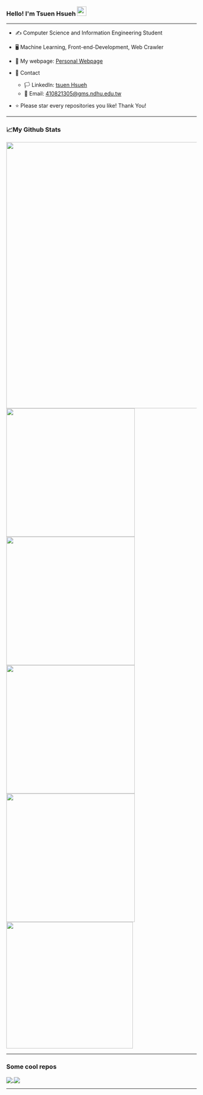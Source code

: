 ### Hello! I'm Tsuen Hsueh <img src="https://raw.githubusercontent.com/MartinHeinz/MartinHeinz/master/wave.gif" width="25px">  
  
--- 
  
* :writing_hand: Computer Science and Information Engineering Student  

* :desktop_computer: Machine Learning, Front-end-Development, Web Crawler  

* :triangular_flag_on_post: My webpage: [Personal Webpage](https://michael21910.github.io/index.html)  
  
* :handshake: Contact  
  * :white_flag: LinkedIn: [tsuen Hsueh](https://www.linkedin.com/in/tsuenhsueh/)  
  * :e-mail: Email: 410821305@gms.ndhu.edu.tw  
  
* :star: Please star every repositories you like! Thank You!  
  
---
  
### :chart_with_upwards_trend:My Github Stats  
<img src="https://github-profile-summary-cards.vercel.app/api/cards/profile-details?username=michael21910&theme=monokai" width="705px">
<img align="left" src="https://github-profile-summary-cards.vercel.app/api/cards/repos-per-language?username=michael21910&theme=monokai" width="340px">
<img align="center" src="https://github-profile-summary-cards.vercel.app/api/cards/most-commit-language?username=michael21910&theme=monokai" width="340px">
<img align="left" src="https://github-profile-summary-cards.vercel.app/api/cards/stats?username=michael21910&theme=monokai" width="340px">
<img align="center" src="https://github-profile-summary-cards.vercel.app/api/cards/productive-time?username=michael21910&theme=monokai" width="340px">
<img align="center" src="https://github-readme-stats.vercel.app/api/top-langs/?username=michael21910&hide=html&layout=compact&theme=monokai" width="335px">
  
---
  
### Some cool repos
<a href="https://github.com/michael21910/js-sort-visualization">
    <img align="center" src="https://github-readme-stats.vercel.app/api/pin/?username=michael21910&repo=js-sort-visualization" />
</a>
<a href="https://github.com/michael21910/harvest-moon-recipe-web-crawler">
    <img align="center" src="https://github-readme-stats.vercel.app/api/pin/?username=michael21910&repo=harvest-moon-recipe-web-crawler" />
</a>
  
---

